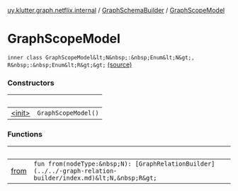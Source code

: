 [uy.klutter.graph.netflix.internal](../../index.md) / [GraphSchemaBuilder](../index.md) / [GraphScopeModel](.)


# GraphScopeModel
`inner class GraphScopeModel&lt;N&nbsp;:&nbsp;Enum&lt;N&gt;, R&nbsp;:&nbsp;Enum&lt;R&gt;&gt;` [(source)](https://github.com/kohesive/klutter/blob/master/netflix-graph-jdk6/src/main/kotlin/uy/klutter/graph/netflix/internal/Schema.kt#L68)



### Constructors

|&nbsp;|&nbsp;|
|---|---|
| [&lt;init&gt;](-init-.md) | `GraphScopeModel()` |

### Functions

|&nbsp;|&nbsp;|
|---|---|
| [from](from.md) | `fun from(nodeType:&nbsp;N): [GraphRelationBuilder](../../-graph-relation-builder/index.md)&lt;N,&nbsp;R&gt;` |
